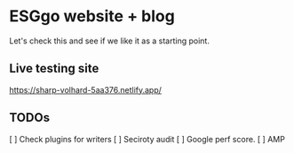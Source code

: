 # ESGgo website + blog

Let's check this and see if we like it as a starting point.

## Live testing site

https://sharp-volhard-5aa376.netlify.app/

## TODOs

[ ] Check plugins for writers
[ ] Seciroty audit
[ ] Google perf score.
[ ] AMP
